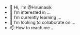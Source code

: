 - 👋 Hi, I’m @Hirumasik
- 👀 I’m interested in ...
- 🌱 I’m currently learning ...
- 💞️ I’m looking to collaborate on ...
- 📫 How to reach me ...

<!---
Hirumasik/Hirumasik is a ✨ special ✨ repository because its `README.md` (this file) appears on your GitHub profile.
You can click the Preview link to take a look at your changes.
--->
